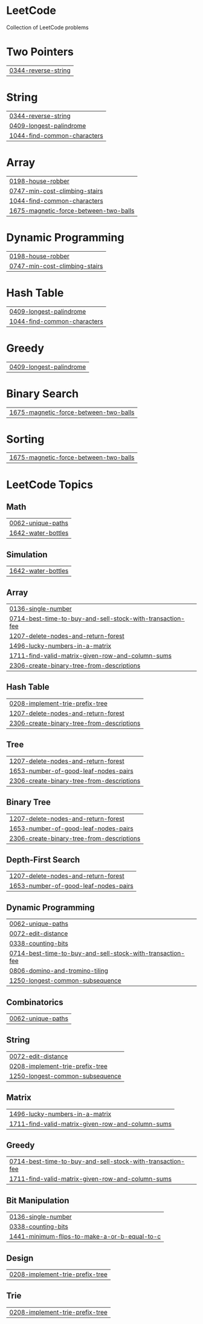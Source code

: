 # LeetCode
Collection of LeetCode problems


# Two Pointers
|  |
| ------- |
| [0344-reverse-string](https://github.com/DevanshHanda/LeetCode/tree/master/0344-reverse-string) |
# String
|  |
| ------- |
| [0344-reverse-string](https://github.com/DevanshHanda/LeetCode/tree/master/0344-reverse-string) |
| [0409-longest-palindrome](https://github.com/DevanshHanda/LeetCode/tree/master/0409-longest-palindrome) |
| [1044-find-common-characters](https://github.com/DevanshHanda/LeetCode/tree/master/1044-find-common-characters) |
# Array
|  |
| ------- |
| [0198-house-robber](https://github.com/DevanshHanda/LeetCode/tree/master/0198-house-robber) |
| [0747-min-cost-climbing-stairs](https://github.com/DevanshHanda/LeetCode/tree/master/0747-min-cost-climbing-stairs) |
| [1044-find-common-characters](https://github.com/DevanshHanda/LeetCode/tree/master/1044-find-common-characters) |
| [1675-magnetic-force-between-two-balls](https://github.com/DevanshHanda/LeetCode/tree/master/1675-magnetic-force-between-two-balls) |
# Dynamic Programming
|  |
| ------- |
| [0198-house-robber](https://github.com/DevanshHanda/LeetCode/tree/master/0198-house-robber) |
| [0747-min-cost-climbing-stairs](https://github.com/DevanshHanda/LeetCode/tree/master/0747-min-cost-climbing-stairs) |
# Hash Table
|  |
| ------- |
| [0409-longest-palindrome](https://github.com/DevanshHanda/LeetCode/tree/master/0409-longest-palindrome) |
| [1044-find-common-characters](https://github.com/DevanshHanda/LeetCode/tree/master/1044-find-common-characters) |
# Greedy
|  |
| ------- |
| [0409-longest-palindrome](https://github.com/DevanshHanda/LeetCode/tree/master/0409-longest-palindrome) |
# Binary Search
|  |
| ------- |
| [1675-magnetic-force-between-two-balls](https://github.com/DevanshHanda/LeetCode/tree/master/1675-magnetic-force-between-two-balls) |
# Sorting
|  |
| ------- |
| [1675-magnetic-force-between-two-balls](https://github.com/DevanshHanda/LeetCode/tree/master/1675-magnetic-force-between-two-balls) |
<!---LeetCode Topics Start-->
# LeetCode Topics
## Math
|  |
| ------- |
| [0062-unique-paths](https://github.com/DevanshHanda/LeetCode/tree/master/0062-unique-paths) |
| [1642-water-bottles](https://github.com/DevanshHanda/LeetCode/tree/master/1642-water-bottles) |
## Simulation
|  |
| ------- |
| [1642-water-bottles](https://github.com/DevanshHanda/LeetCode/tree/master/1642-water-bottles) |
## Array
|  |
| ------- |
| [0136-single-number](https://github.com/DevanshHanda/LeetCode/tree/master/0136-single-number) |
| [0714-best-time-to-buy-and-sell-stock-with-transaction-fee](https://github.com/DevanshHanda/LeetCode/tree/master/0714-best-time-to-buy-and-sell-stock-with-transaction-fee) |
| [1207-delete-nodes-and-return-forest](https://github.com/DevanshHanda/LeetCode/tree/master/1207-delete-nodes-and-return-forest) |
| [1496-lucky-numbers-in-a-matrix](https://github.com/DevanshHanda/LeetCode/tree/master/1496-lucky-numbers-in-a-matrix) |
| [1711-find-valid-matrix-given-row-and-column-sums](https://github.com/DevanshHanda/LeetCode/tree/master/1711-find-valid-matrix-given-row-and-column-sums) |
| [2306-create-binary-tree-from-descriptions](https://github.com/DevanshHanda/LeetCode/tree/master/2306-create-binary-tree-from-descriptions) |
## Hash Table
|  |
| ------- |
| [0208-implement-trie-prefix-tree](https://github.com/DevanshHanda/LeetCode/tree/master/0208-implement-trie-prefix-tree) |
| [1207-delete-nodes-and-return-forest](https://github.com/DevanshHanda/LeetCode/tree/master/1207-delete-nodes-and-return-forest) |
| [2306-create-binary-tree-from-descriptions](https://github.com/DevanshHanda/LeetCode/tree/master/2306-create-binary-tree-from-descriptions) |
## Tree
|  |
| ------- |
| [1207-delete-nodes-and-return-forest](https://github.com/DevanshHanda/LeetCode/tree/master/1207-delete-nodes-and-return-forest) |
| [1653-number-of-good-leaf-nodes-pairs](https://github.com/DevanshHanda/LeetCode/tree/master/1653-number-of-good-leaf-nodes-pairs) |
| [2306-create-binary-tree-from-descriptions](https://github.com/DevanshHanda/LeetCode/tree/master/2306-create-binary-tree-from-descriptions) |
## Binary Tree
|  |
| ------- |
| [1207-delete-nodes-and-return-forest](https://github.com/DevanshHanda/LeetCode/tree/master/1207-delete-nodes-and-return-forest) |
| [1653-number-of-good-leaf-nodes-pairs](https://github.com/DevanshHanda/LeetCode/tree/master/1653-number-of-good-leaf-nodes-pairs) |
| [2306-create-binary-tree-from-descriptions](https://github.com/DevanshHanda/LeetCode/tree/master/2306-create-binary-tree-from-descriptions) |
## Depth-First Search
|  |
| ------- |
| [1207-delete-nodes-and-return-forest](https://github.com/DevanshHanda/LeetCode/tree/master/1207-delete-nodes-and-return-forest) |
| [1653-number-of-good-leaf-nodes-pairs](https://github.com/DevanshHanda/LeetCode/tree/master/1653-number-of-good-leaf-nodes-pairs) |
## Dynamic Programming
|  |
| ------- |
| [0062-unique-paths](https://github.com/DevanshHanda/LeetCode/tree/master/0062-unique-paths) |
| [0072-edit-distance](https://github.com/DevanshHanda/LeetCode/tree/master/0072-edit-distance) |
| [0338-counting-bits](https://github.com/DevanshHanda/LeetCode/tree/master/0338-counting-bits) |
| [0714-best-time-to-buy-and-sell-stock-with-transaction-fee](https://github.com/DevanshHanda/LeetCode/tree/master/0714-best-time-to-buy-and-sell-stock-with-transaction-fee) |
| [0806-domino-and-tromino-tiling](https://github.com/DevanshHanda/LeetCode/tree/master/0806-domino-and-tromino-tiling) |
| [1250-longest-common-subsequence](https://github.com/DevanshHanda/LeetCode/tree/master/1250-longest-common-subsequence) |
## Combinatorics
|  |
| ------- |
| [0062-unique-paths](https://github.com/DevanshHanda/LeetCode/tree/master/0062-unique-paths) |
## String
|  |
| ------- |
| [0072-edit-distance](https://github.com/DevanshHanda/LeetCode/tree/master/0072-edit-distance) |
| [0208-implement-trie-prefix-tree](https://github.com/DevanshHanda/LeetCode/tree/master/0208-implement-trie-prefix-tree) |
| [1250-longest-common-subsequence](https://github.com/DevanshHanda/LeetCode/tree/master/1250-longest-common-subsequence) |
## Matrix
|  |
| ------- |
| [1496-lucky-numbers-in-a-matrix](https://github.com/DevanshHanda/LeetCode/tree/master/1496-lucky-numbers-in-a-matrix) |
| [1711-find-valid-matrix-given-row-and-column-sums](https://github.com/DevanshHanda/LeetCode/tree/master/1711-find-valid-matrix-given-row-and-column-sums) |
## Greedy
|  |
| ------- |
| [0714-best-time-to-buy-and-sell-stock-with-transaction-fee](https://github.com/DevanshHanda/LeetCode/tree/master/0714-best-time-to-buy-and-sell-stock-with-transaction-fee) |
| [1711-find-valid-matrix-given-row-and-column-sums](https://github.com/DevanshHanda/LeetCode/tree/master/1711-find-valid-matrix-given-row-and-column-sums) |
## Bit Manipulation
|  |
| ------- |
| [0136-single-number](https://github.com/DevanshHanda/LeetCode/tree/master/0136-single-number) |
| [0338-counting-bits](https://github.com/DevanshHanda/LeetCode/tree/master/0338-counting-bits) |
| [1441-minimum-flips-to-make-a-or-b-equal-to-c](https://github.com/DevanshHanda/LeetCode/tree/master/1441-minimum-flips-to-make-a-or-b-equal-to-c) |
## Design
|  |
| ------- |
| [0208-implement-trie-prefix-tree](https://github.com/DevanshHanda/LeetCode/tree/master/0208-implement-trie-prefix-tree) |
## Trie
|  |
| ------- |
| [0208-implement-trie-prefix-tree](https://github.com/DevanshHanda/LeetCode/tree/master/0208-implement-trie-prefix-tree) |
<!---LeetCode Topics End-->